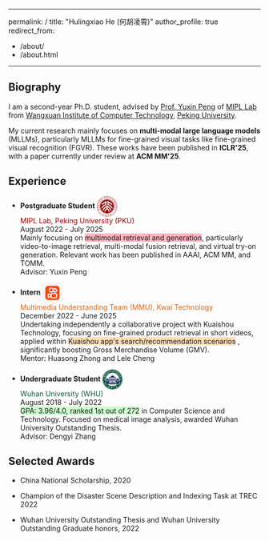 <!--
 * @Author: StevenHH2000 hlxhe2000@hotmail.com
 * @Date: 2025-04-17 02:39:36
 * @LastEditors: StevenHH2000 hlxhe2000@hotmail.com
 * @LastEditTime: 2025-04-17 02:47:23
 * @FilePath: /code/hehulingxiao.github.io/_pages/about.md
 * @Description: 这是默认设置,请设置`customMade`, 打开koroFileHeader查看配置 进行设置: https://github.com/OBKoro1/koro1FileHeader/wiki/%E9%85%8D%E7%BD%AE
-->
---
permalink: /
title: "Hulingxiao He (何胡凌霄)"
author_profile: true
redirect_from: 
  - /about/
  - /about.html
---

## Biography

I am a second-year Ph.D. student, advised by [Prof. Yuxin Peng](http://39.108.48.32/mipl/pengyuxin/) of [MIPL Lab](http://39.108.48.32/mipl/home/) from [Wangxuan Institute of Computer Technology](https://www.wict.pku.edu.cn/), [Peking University](https://www.pku.edu.cn/).

My current research mainly focuses on **multi-modal large language models** (MLLMs), particularly MLLMs for fine-grained visual tasks like fine-grained visual recognition (FGVR). These works have been published in **ICLR'25**, with a paper currently under review at **ACM MM'25**.

<!-- During my Ph.D., my research interests include **video understanding, multi-modal, and AIGC**. I am particularly interested in exploring <span style="background-color: rgb(221, 243, 253);">efficient modality aggregation, optimized model architectures, .and close integration with real-world scenarios</span>, which I believe are essential technological foundations for a universal AI assistant -->

<!-- You can find my CV here: [Yanzhe Chen's Curriculum Vitae](../assets/1_CV_YanzheChen.pdf). -->

<!-- [Email](mailto:chenyanzhe@stu.pku.edu.cn) / [Github](https://github.com/ChenAnno) / [Wechat](../images/wechat.png) -->





## Experience

- **Postgraduate Student**  <img src="../images/PKU.png" alt="PKU Logo" width="40" style="vertical-align: middle;"/>  
  <span style="color: rgb(154, 3, 2);"> MIPL Lab, Peking University (PKU) </span>  
  August 2022 - July 2025    
  Mainly focusing on <span style="background-color: rgb(255, 182, 193);">multimodal retrieval and generation</span>, particularly video-to-image retrieval, multi-modal fusion retrieval, and virtual try-on generation. Relevant work has been published in AAAI, ACM MM, and TOMM.  
  Advisor: Yuxin Peng

- **Intern**  <img src="../images/kwai.png" alt="Kwai Logo" width="40" style="vertical-align: middle;"/>  
  <span style="color: rgb(209, 105, 30);"> Multimedia Understanding Team (MMU), Kwai Technology </span>  
  December 2022 - June 2025   
  Undertaking independently a collaborative project with Kuaishou Technology, focusing on fine-grained product retrieval in short videos, applied within <span style="background-color: rgb(255, 223, 186);">Kuaishou app's search/recommendation scenarios</span> , significantly boosting Gross Merchandise Volume (GMV).  
  Mentor: Huasong Zhong and Lele Cheng

- **Undergraduate Student**  <img src="../images/WHU.png" alt="WHU Logo" width="40" style="vertical-align: middle;"/>  
  <span style="color: rgb(18, 87, 65);"> Wuhan University (WHU) </span>  
  August 2018 - July 2022    
  <span style="background-color: rgb(204, 255, 204);">GPA: 3.96/4.0, ranked 1st out of 272</span> in Computer Science and Technology. Focused on medical image analysis, awarded Wuhan University Outstanding Thesis.    
  Advisor: Dengyi Zhang  





## Selected Awards

- China National Scholarship, 2020   

- Champion of the Disaster Scene Description and Indexing Task at TREC 2022  

- Wuhan University Outstanding Thesis and Wuhan University Outstanding Graduate honors, 2022  
